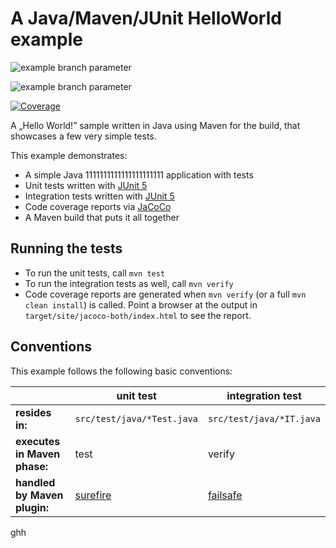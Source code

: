 # A Java/Maven/JUnit HelloWorld example

![example branch parameter](https://github.com/mevijays/java-action/actions/workflows/codeql-check.yaml/badge.svg)

![example branch parameter](https://github.com/mevijays/java-action/actions/workflows/mvn-build.yaml/badge.svg)

[![Coverage](https://sonarqube.k8s.mevijay.dev/api/project_badges/measure?project=java-maven-junit-helloworld&metric=coverage)](https://sonarqube.k8s.mevijay.dev/dashboard?id=java-maven-junit-helloworld)

A „Hello World!” sample written in Java using Maven for the build, that showcases a few very simple tests.

This example demonstrates:

* A simple Java 1111111111111111111111 application with tests
* Unit tests written with [JUnit 5](https://junit.org/junit5/)
* Integration tests written with [JUnit 5](https://junit.org/junit5/)
* Code coverage reports via [JaCoCo](https://www.jacoco.org/jacoco/)
* A Maven build that puts it all together

## Running the tests

* To run the unit tests, call `mvn test`
* To run the integration tests as well, call `mvn verify`
* Code coverage reports are generated when `mvn verify` (or a full `mvn clean install`) is called.
  Point a browser at the output in `target/site/jacoco-both/index.html` to see the report.

## Conventions

This example follows the following basic conventions:

| | unit test | integration test |
| --- | --- | --- |
| **resides in:** | `src/test/java/*Test.java` | `src/test/java/*IT.java` |
| **executes in Maven phase:** | test | verify |
| **handled by Maven plugin:** | [surefire](http://maven.apache.org/surefire/maven-surefire-plugin/) | [failsafe](http://maven.apache.org/surefire/maven-failsafe-plugin/) |
ghh
